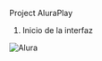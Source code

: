 Project AluraPlay

1. Inicio de la interfaz

![Alura](https://github.com/user-attachments/assets/43ff083e-abb0-4ca7-bb0a-97c860ab89ac)


